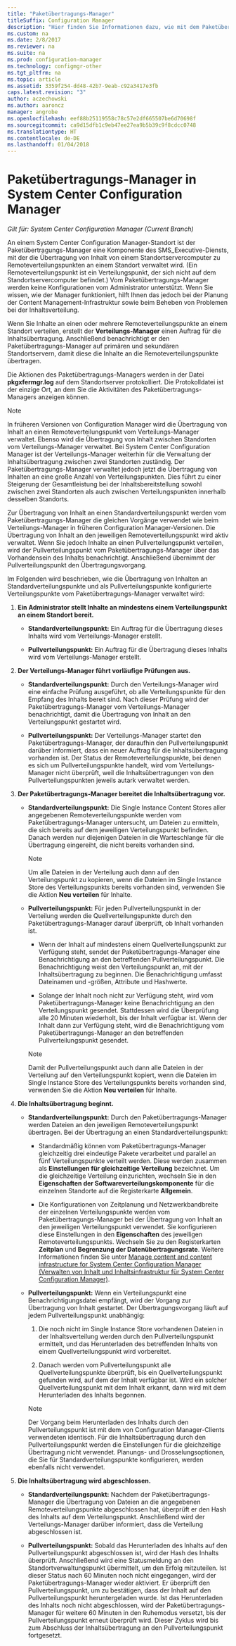 ```yaml
---
title: "Paketübertragungs-Manager"
titleSuffix: Configuration Manager
description: "Hier finden Sie Informationen dazu, wie mit dem Paketübertragungs-Manager in System Center Configuration Manager Inhalte von einem Standortserver an einen Remoteverteilungspunkt übertragen werden."
ms.custom: na
ms.date: 2/8/2017
ms.reviewer: na
ms.suite: na
ms.prod: configuration-manager
ms.technology: configmgr-other
ms.tgt_pltfrm: na
ms.topic: article
ms.assetid: 3359f254-dd48-42b7-9eab-c92a3417e3fb
caps.latest.revision: "3"
author: aczechowski
ms.author: aaroncz
manager: angrobe
ms.openlocfilehash: eef88b25119558c78c57e2df665507be6d70698f
ms.sourcegitcommit: ca9d15dfb1c9eb47ee27ea9b5b39c9f8cdcc0748
ms.translationtype: HT
ms.contentlocale: de-DE
ms.lasthandoff: 01/04/2018
---
```

# <a name="package-transfer-manager-in-system-center-configuration-manager"></a>Paketübertragungs-Manager in System Center Configuration Manager

*Gilt für: System Center Configuration Manager (Current Branch)*

An einem System Center Configuration Manager-Standort ist der Paketübertragungs-Manager eine Komponente des SMS_Executive-Diensts, mit der die Übertragung von Inhalt von einem Standortservercomputer zu Remoteverteilungspunkten an einem Standort verwaltet wird. (Ein Remoteverteilungspunkt ist ein Verteilungspunkt, der sich nicht auf dem Standortservercomputer befindet.) Vom Paketübertragungs-Manager werden keine Konfigurationen vom Administrator unterstützt. Wenn Sie wissen, wie der Manager funktioniert, hilft Ihnen das jedoch bei der Planung der Content Management-Infrastruktur sowie beim Beheben von Problemen bei der Inhaltsverteilung.


Wenn Sie Inhalte an einen oder mehrere Remoteverteilungspunkte an einem Standort verteilen, erstellt der **Verteilungs-Manager** einen Auftrag für die Inhaltsübertragung. Anschließend benachrichtigt er den Paketübertragungs-Manager auf primären und sekundären Standortservern, damit diese die Inhalte an die Remoteverteilungspunkte übertragen.

 Die Aktionen des Paketübertragungs-Managers werden in der Datei **pkgxfermgr.log** auf dem Standortserver protokolliert. Die Protokolldatei ist der einzige Ort, an dem Sie die Aktivitäten des Paketübertragungs-Managers anzeigen können.  

> [!NOTE]  
>  In früheren Versionen von Configuration Manager wird die Übertragung von Inhalt an einen Remoteverteilungspunkt vom Verteilungs-Manager verwaltet. Ebenso wird die Übertragung von Inhalt zwischen Standorten vom Verteilungs-Manager verwaltet. Bei System Center Configuration Manager ist der Verteilungs-Manager weiterhin für die Verwaltung der Inhaltsübertragung zwischen zwei Standorten zuständig. Der Paketübertragungs-Manager verwaltet jedoch jetzt die Übertragung von Inhalten an eine große Anzahl von Verteilungspunkten. Dies führt zu einer Steigerung der Gesamtleistung bei der Inhaltsbereitstellung sowohl zwischen zwei Standorten als auch zwischen Verteilungspunkten innerhalb desselben Standorts.  

Zur Übertragung von Inhalt an einen Standardverteilungspunkt werden vom Paketübertragungs-Manager die gleichen Vorgänge verwendet wie beim Verteilungs-Manager in früheren Configuration Manager-Versionen. Die Übertragung von Inhalt an den jeweiligen Remoteverteilungspunkt wird aktiv verwaltet. Wenn Sie jedoch Inhalte an einen Pullverteilungspunkt verteilen, wird der Pullverteilungspunkt vom Paketübertragungs-Manager über das Vorhandensein des Inhalts benachrichtigt. Anschließend übernimmt der Pullverteilungspunkt den Übertragungsvorgang.  

Im Folgenden wird beschrieben, wie die Übertragung von Inhalten an Standardverteilungspunkte und als Pullverteilungspunkte konfigurierte Verteilungspunkte vom Paketübertragungs-Manager verwaltet wird:
1.  **Ein Administrator stellt Inhalte an mindestens einem Verteilungspunkt an einem Standort bereit.**  

    -   **Standardverteilungspunkt:** Ein Auftrag für die Übertragung dieses Inhalts wird vom Verteilungs-Manager erstellt.  

    -   **Pullverteilungspunkt:** Ein Auftrag für die Übertragung dieses Inhalts wird vom Verteilungs-Manager erstellt.  

2.  **Der Verteilungs-Manager führt vorläufige Prüfungen aus.**  

    -   **Standardverteilungspunkt:** Durch den Verteilungs-Manager wird eine einfache Prüfung ausgeführt, ob alle Verteilungspunkte für den Empfang des Inhalts bereit sind. Nach dieser Prüfung wird der Paketübertragungs-Manager vom Verteilungs-Manager benachrichtigt, damit die Übertragung von Inhalt an den Verteilungspunkt gestartet wird.  

    -   **Pullverteilungspunkt:** Der Verteilungs-Manager startet den Paketübertragungs-Manager, der daraufhin den Pullverteilungspunkt darüber informiert, dass ein neuer Auftrag für die Inhaltsübertragung vorhanden ist. Der Status der Remoteverteilungspunkte, bei denen es sich um Pullverteilungspunkte handelt, wird vom Verteilungs-Manager nicht überprüft, weil die Inhaltsübertragungen von den Pullverteilungspunkten jeweils autark verwaltet werden.  

3.  **Der Paketübertragungs-Manager bereitet die Inhaltsübertragung vor.**  

    -   **Standardverteilungspunkt:** Die Single Instance Content Stores aller angegebenen Remoteverteilungspunkte werden vom Paketübertragungs-Manager untersucht, um Dateien zu ermitteln, die sich bereits auf dem jeweiligen Verteilungspunkt befinden. Danach werden nur diejenigen Dateien in die Warteschlange für die Übertragung eingereiht, die nicht bereits vorhanden sind.  

        > [!NOTE]  
        >  Um alle Dateien in der Verteilung auch dann auf den Verteilungspunkt zu kopieren, wenn die Dateien im Single Instance Store des Verteilungspunkts bereits vorhanden sind, verwenden Sie die Aktion **Neu verteilen** für Inhalte.  

    -   **Pullverteilungspunkt:** Für jeden Pullverteilungspunkt in der Verteilung werden die Quellverteilungspunkte durch den Paketübertragungs-Manager darauf überprüft, ob Inhalt vorhanden ist.  

        -   Wenn der Inhalt auf mindestens einem Quellverteilungspunkt zur Verfügung steht, sendet der Paketübertragungs-Manager eine Benachrichtigung an den betreffenden Pullverteilungspunkt. Die Benachrichtigung weist den Verteilungspunkt an, mit der Inhaltsübertragung zu beginnen. Die Benachrichtigung umfasst Dateinamen und -größen, Attribute und Hashwerte.  

        -   Solange der Inhalt noch nicht zur Verfügung steht, wird vom Paketübertragungs-Manager keine Benachrichtigung an den Verteilungspunkt gesendet. Stattdessen wird die Überprüfung alle 20 Minuten wiederholt, bis der Inhalt verfügbar ist. Wenn der Inhalt dann zur Verfügung steht, wird die Benachrichtigung vom Paketübertragungs-Manager an den betreffenden Pullverteilungspunkt gesendet.  

        > [!NOTE]  
        >  Damit der Pullverteilungspunkt auch dann alle Dateien in der Verteilung auf den Verteilungspunkt kopiert, wenn die Dateien im Single Instance Store des Verteilungspunkts bereits vorhanden sind, verwenden Sie die Aktion **Neu verteilen** für Inhalte.  

4.  **Die Inhaltsübertragung beginnt.**  

    -   **Standardverteilungspunkt:** Durch den Paketübertragungs-Manager werden Dateien an den jeweiligen Remoteverteilungspunkt übertragen. Bei der Übertragung an einen Standardverteilungspunkt:  

        -   Standardmäßig können vom Paketübertragungs-Manager gleichzeitig drei eindeutige Pakete verarbeitet und parallel an fünf Verteilungspunkte verteilt werden. Diese werden zusammen als **Einstellungen für gleichzeitige Verteilung** bezeichnet. Um die gleichzeitige Verteilung einzurichten, wechseln Sie in den **Eigenschaften der Softwareverteilungskomponente** für die einzelnen Standorte auf die Registerkarte **Allgemein**.  

        -   Die Konfigurationen von Zeitplanung und Netzwerkbandbreite der einzelnen Verteilungspunkte werden vom Paketübertragungs-Manager bei der Übertragung von Inhalt an den jeweiligen Verteilungspunkt verwendet. Sie konfigurieren diese Einstellungen in den **Eigenschaften** des jeweiligen Remoteverteilungspunkts. Wechseln Sie zu den Registerkarten **Zeitplan** und **Begrenzung der Datenübertragungsrate**. Weitere Informationen finden Sie unter [Manage content and content infrastructure for System Center Configuration Manager (Verwalten von Inhalt und Inhaltsinfrastruktur für System Center Configuration Manager)](../../../core/servers/deploy/configure/manage-content-and-content-infrastructure.md).  

    -   **Pullverteilungspunkt:** Wenn ein Verteilungspunkt eine Benachrichtigungsdatei empfängt, wird der Vorgang zur Übertragung von Inhalt gestartet. Der Übertragungsvorgang läuft auf jedem Pullverteilungspunkt unabhängig:  

        1.   Die noch nicht im Single Instance Store vorhandenen Dateien in der Inhaltsverteilung werden durch den Pullverteilungspunkt ermittelt, und das Herunterladen des betreffenden Inhalts von einem Quellverteilungspunkt wird vorbereitet.  

        2.   Danach werden vom Pullverteilungspunkt alle Quellverteilungspunkte überprüft, bis ein Quellverteilungspunkt gefunden wird, auf dem der Inhalt verfügbar ist. Wird ein solcher Quellverteilungspunkt mit dem Inhalt erkannt, dann wird mit dem Herunterladen des Inhalts begonnen.  

        > [!NOTE]  
        >  Der Vorgang beim Herunterladen des Inhalts durch den Pullverteilungspunkt ist mit dem von Configuration Manager-Clients verwendeten identisch. Für die Inhaltsübertragung durch den Pullverteilungspunkt werden die Einstellungen für die gleichzeitige Übertragung nicht verwendet. Planungs- und Drosselungsoptionen, die Sie für Standardverteilungspunkte konfigurieren, werden ebenfalls nicht verwendet.  

5.  **Die Inhaltsübertragung wird abgeschlossen.**  

    -   **Standardverteilungspunkt:** Nachdem der Paketübertragungs-Manager die Übertragung von Dateien an die angegebenen Remoteverteilungspunkte abgeschlossen hat, überprüft er den Hash des Inhalts auf dem Verteilungspunkt. Anschließend wird der Verteilungs-Manager darüber informiert, dass die Verteilung abgeschlossen ist.  

    -   **Pullverteilungspunkt:** Sobald das Herunterladen des Inhalts auf den Pullverteilungspunkt abgeschlossen ist, wird der Hash des Inhalts überprüft. Anschließend wird eine Statusmeldung an den Standortverwaltungspunkt übermittelt, um den Erfolg mitzuteilen. Ist dieser Status nach 60 Minuten noch nicht eingegangen, wird der Paketübertragungs-Manager wieder aktiviert. Er überprüft den Pullverteilungspunkt, um zu bestätigen, dass der Inhalt auf den Pullverteilungspunkt heruntergeladen wurde. Ist das Herunterladen des Inhalts noch nicht abgeschlossen, wird der Paketübertragungs-Manager für weitere 60 Minuten in den Ruhemodus versetzt, bis der Pullverteilungspunkt erneut überprüft wird. Dieser Zyklus wird bis zum Abschluss der Inhaltsübertragung an den Pullverteilungspunkt fortgesetzt.  
